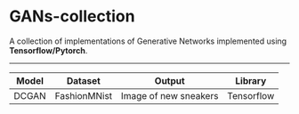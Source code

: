 # GANs-collection
A collection of implementations of Generative Networks implemented using __Tensorflow/Pytorch__.
________

| Model | Dataset     | Output                | Library    |
| :---: | :-----:     | :----:                | :------:   |
| DCGAN | FashionMNist| Image of new sneakers | Tensorflow |
